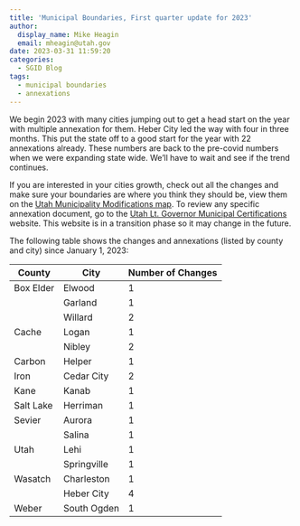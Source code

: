 ```yaml
---
title: 'Municipal Boundaries, First quarter update for 2023'
author:
  display_name: Mike Heagin
  email: mheagin@utah.gov
date: 2023-03-31 11:59:20
categories:
  - SGID Blog
tags:
  - municipal boundaries
  - annexations
---
```


We begin 2023 with many cities jumping out to get a head start on the year with multiple annexation for them. Heber City led the way with four in three months. This put the state off to a good start for the year with 22 annexations already. These numbers are back to the pre-covid numbers when we were expanding state wide. We’ll have to wait and see if the trend continues.

If you are interested in your cities growth, check out all the changes and make sure your boundaries are where you think they should be, view them on the [Utah Municipality Modifications map](https://www.arcgis.com/home/webmap/viewer.html?webmap=c5ab7e0fcd514f1a9db6b8dad55bba63). To review any specific annexation document, go to the [Utah Lt. Governor Municipal Certifications](https://demosite.utah.gov/gov-entity/boundary-certifications-by-year/) website. This website is in a transition phase so it may change in the future.

The following table shows the changes and annexations (listed by county and city) since January 1, 2023:

| County    | City        | Number of Changes |
| --------- | ----------- | ----------------- |
| Box Elder | Elwood      | 1                 |
|           | Garland     | 1                 |
|           | Willard     | 2                 |
| Cache     | Logan       | 1                 |
|           | Nibley      | 2                 |
| Carbon    | Helper      | 1                 |
| Iron      | Cedar City  | 2                 |
| Kane      | Kanab       | 1                 |
| Salt Lake | Herriman    | 1                 |
| Sevier    | Aurora      | 1                 |
|           | Salina      | 1                 |
| Utah      | Lehi        | 1                 |
|           | Springville | 1                 |
| Wasatch   | Charleston  | 1                 |
|           | Heber City  | 4                 |
| Weber     | South Ogden | 1                 |
